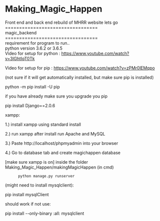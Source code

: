 # Making_Magic_Happen<br>
Front end and back end rebuild of MHRR website lets go<br>
=================================<br>
magic_backend<br>
=================================<br>
requirement for program to run.. <br>
python version 3.6.2 or 3.6.5 <br>
Video for setup for python :
  https://www.youtube.com/watch?v=3lGhtIqT0Tk
  
  
Video for setup for pip :
https://www.youtube.com/watch?v=zPMr0lEMqpo  
  
(not sure if it will get automatically installed, but make sure pip is installed) 


python -m pip install -U pip 


if you have already make sure you upgrade you pip 

pip install Django==2.0.6


xampp:


1.) install xampp using standard install

2.) run xampp after install run Apache and MySQL

3.) Paste http://localhost/phpmyadmin into your browser

4.) Go to database tab and create magichappen database

 [make sure xampp is on] 
inside the folder Making_Magic_Happen/makingMagicHappen (in cmd) 

          python manage.py runserver
   
(might need to install mysqlclient):


pip install mysqlClient 


should work if not use:


pip install --only-binary :all: mysqlclient

